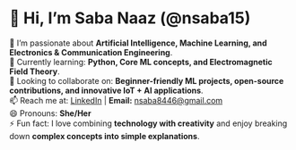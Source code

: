 # 👋 Hi, I’m Saba Naaz (@nsaba15)

👀 I’m passionate about **Artificial Intelligence, Machine Learning, and Electronics & Communication Engineering**.  
🌱 Currently learning: **Python, Core ML concepts, and Electromagnetic Field Theory**.  
💞️ Looking to collaborate on: **Beginner-friendly ML projects, open-source contributions, and innovative IoT + AI applications**.  
📫 Reach me at: [LinkedIn](https://www.linkedin.com/in/saba-naaz-2350a824b) | **Email:** nsaba8446@gmail.com  
😄 Pronouns: **She/Her**  
⚡ Fun fact: I love combining **technology with creativity** and enjoy breaking down **complex concepts into simple explanations**.  

